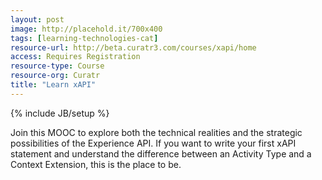 ```yaml
---
layout: post
image: http://placehold.it/700x400
tags: [learning-technologies-cat]
resource-url: http://beta.curatr3.com/courses/xapi/home
access: Requires Registration
resource-type: Course
resource-org: Curatr
title: "Learn xAPI"
---
```

{% include JB/setup %}

Join this MOOC to explore both the technical realities and the strategic possibilities of the Experience API. If you want to write your first xAPI statement and understand the difference between an Activity Type and a Context Extension, this is the place to be.
